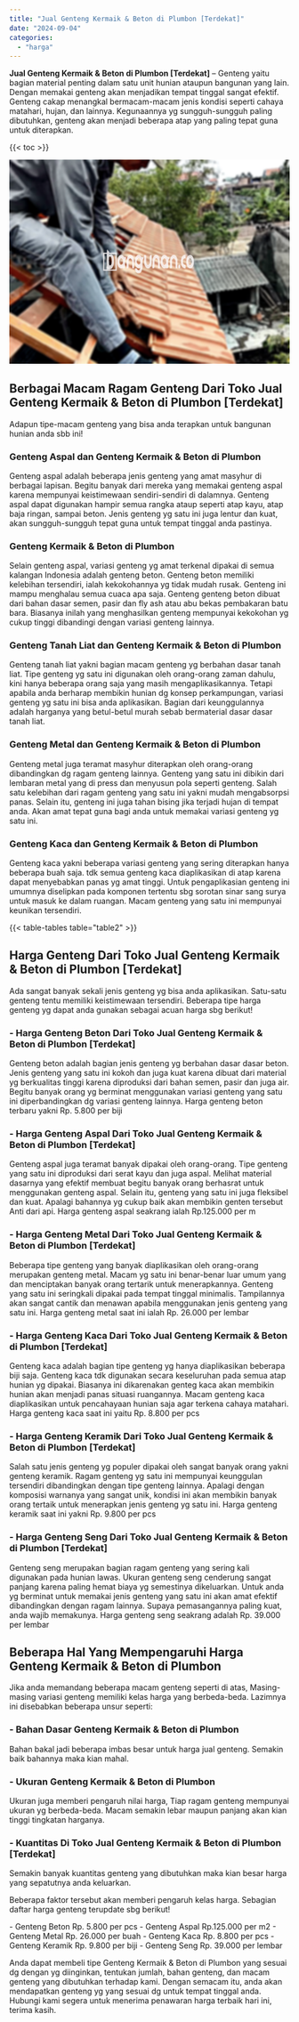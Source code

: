 ```yaml
---
title: "Jual Genteng Kermaik & Beton di Plumbon [Terdekat]"
date: "2024-09-04"
categories: 
  - "harga"
---
```


**Jual Genteng Kermaik & Beton di Plumbon \[Terdekat\]** – Genteng yaitu bagian material penting dalam satu unit hunian ataupun bangunan yang lain. Dengan memakai genteng akan menjadikan tempat tinggal sangat efektif. Genteng cakap menangkal bermacam-macam jenis kondisi seperti cahaya matahari, hujan, dan lainnya. Kegunaannya yg sungguh-sungguh paling dibutuhkan, genteng akan menjadi beberapa atap yang paling tepat guna untuk diterapkan.

{{< toc >}}

![Jual Genteng Kermaik & Beton di Plumbon [Terdekat]](/images/genteng-minimalis-murah15.png)

## Berbagai Macam Ragam Genteng Dari Toko Jual Genteng Kermaik & Beton di Plumbon \[Terdekat\]

Adapun tipe-macam genteng yang bisa anda terapkan untuk bangunan hunian anda sbb ini!

### Genteng Aspal dan Genteng Kermaik & Beton di Plumbon

Genteng aspal adalah beberapa jenis genteng yang amat masyhur di berbagai lapisan. Begitu banyak dari mereka yang memakai genteng aspal karena mempunyai keistimewaan sendiri-sendiri di dalamnya. Genteng aspal dapat digunakan hampir semua rangka ataup seperti atap kayu, atap baja ringan, sampai beton. Jenis genteng yg satu ini juga lentur dan kuat, akan sungguh-sungguh tepat guna untuk tempat tinggal anda pastinya.

### Genteng Kermaik & Beton di Plumbon

Selain genteng aspal, variasi genteng yg amat terkenal dipakai di semua kalangan Indonesia adalah genteng beton. Genteng beton memiliki kelebihan tersendiri, ialah kekokohannya yg tidak mudah rusak. Genteng ini mampu menghalau semua cuaca apa saja. Genteng genteng beton dibuat dari bahan dasar semen, pasir dan fly ash atau abu bekas pembakaran batu bara. Biasanya inilah yang menghasilkan genteng mempunyai kekokohan yg cukup tinggi dibandingi dengan variasi genteng lainnya.

### Genteng Tanah Liat dan Genteng Kermaik & Beton di Plumbon

Genteng tanah liat yakni bagian macam genteng yg berbahan dasar tanah liat. Tipe genteng yg satu ini digunakan oleh orang-orang zaman dahulu, kini hanya beberapa orang saja yang masih mengaplikasikannya. Tetapi apabila anda berharap membikin hunian dg konsep perkampungan, variasi genteng yg satu ini bisa anda aplikasikan. Bagian dari keunggulannya adalah harganya yang betul-betul murah sebab bermaterial dasar dasar tanah liat.

### Genteng Metal dan Genteng Kermaik & Beton di Plumbon

Genteng metal juga teramat masyhur diterapkan oleh orang-orang dibandingkan dg ragam genteng lainnya. Genteng yang satu ini dibikin dari lembaran metal yang di press dan menyusun pola seperti genteng. Salah satu kelebihan dari ragam genteng yang satu ini yakni mudah mengabsorpsi panas. Selain itu, genteng ini juga tahan bising jika terjadi hujan di tempat anda. Akan amat tepat guna bagi anda untuk memakai variasi genteng yg satu ini.

### Genteng Kaca dan Genteng Kermaik & Beton di Plumbon

Genteng kaca yakni beberapa variasi genteng yang sering diterapkan hanya beberapa buah saja. tdk semua genteng kaca diaplikasikan di atap karena dapat menyebabkan panas yg amat tinggi. Untuk pengaplikasian genteng ini umumnya diselipkan pada komponen tertentu sbg sorotan sinar sang surya untuk masuk ke dalam ruangan. Macam genteng yang satu ini mempunyai keunikan tersendiri.

{{< table-tables table="table2" >}}

## Harga Genteng Dari Toko Jual Genteng Kermaik & Beton di Plumbon \[Terdekat\]

Ada sangat banyak sekali jenis genteng yg bisa anda aplikasikan. Satu-satu genteng tentu memiliki keistimewaan tersendiri. Beberapa tipe harga genteng yg dapat anda gunakan sebagai acuan harga sbg berikut!

### \- Harga Genteng Beton Dari Toko Jual Genteng Kermaik & Beton di Plumbon \[Terdekat\]

Genteng beton adalah bagian jenis genteng yg berbahan dasar dasar beton. Jenis genteng yang satu ini kokoh dan juga kuat karena dibuat dari material yg berkualitas tinggi karena diproduksi dari bahan semen, pasir dan juga air. Begitu banyak orang yg berminat menggunakan variasi genteng yang satu ini diperbandingkan dg variasi genteng lainnya. Harga genteng beton terbaru yakni Rp. 5.800 per biji

### \- Harga Genteng Aspal Dari Toko Jual Genteng Kermaik & Beton di Plumbon \[Terdekat\]

Genteng aspal juga teramat banyak dipakai oleh orang-orang. Tipe genteng yang satu ini diproduksi dari serat kayu dan juga aspal. Melihat material dasarnya yang efektif membuat begitu banyak orang berhasrat untuk menggunakan genteng aspal. Selain itu, genteng yang satu ini juga fleksibel dan kuat. Apalagi bahannya yg cukup baik akan membikin genten tersebut Anti dari api. Harga genteng aspal seakrang ialah Rp.125.000 per m

### \- Harga Genteng Metal Dari Toko Jual Genteng Kermaik & Beton di Plumbon \[Terdekat\]

Beberapa tipe genteng yang banyak diaplikasikan oleh orang-orang merupakan genteng metal. Macam yg satu ini benar-benar luar umum yang dan menciptakan banyak orang tertarik untuk menerapkannya. Genteng yang satu ini seringkali dipakai pada tempat tinggal minimalis. Tampilannya akan sangat cantik dan menawan apabila menggunakan jenis genteng yang satu ini. Harga genteng metal saat ini ialah Rp. 26.000 per lembar

### \- Harga Genteng Kaca Dari Toko Jual Genteng Kermaik & Beton di Plumbon \[Terdekat\]

Genteng kaca adalah bagian tipe genteng yg hanya diaplikasikan beberapa biji saja. Genteng kaca tdk digunakan secara keseluruhan pada semua atap hunian yg dipakai. Biasanya ini dikarenakan genteg kaca akan membikin hunian akan menjadi panas situasi ruangannya. Macam genteng kaca diaplikasikan untuk pencahayaan hunian saja agar terkena cahaya matahari. Harga genteng kaca saat ini yaitu Rp. 8.800 per pcs

### \- Harga Genteng Keramik Dari Toko Jual Genteng Kermaik & Beton di Plumbon \[Terdekat\]

Salah satu jenis genteng yg populer dipakai oleh sangat banyak orang yakni genteng keramik. Ragam genteng yg satu ini mempunyai keunggulan tersendiri dibandingkan dengan tipe genteng lainnya. Apalagi dengan komposisi warnanya yang sangat unik, kondisi ini akan membikin banyak orang tertaik untuk menerapkan jenis genteng yg satu ini. Harga genteng keramik saat ini yakni Rp. 9.800 per pcs

### \- Harga Genteng Seng Dari Toko Jual Genteng Kermaik & Beton di Plumbon \[Terdekat\]

Genteng seng merupakan bagian ragam genteng yang sering kali digunakan pada hunian lawas. Ukuran genteng seng cenderung sangat panjang karena paling hemat biaya yg semestinya dikeluarkan. Untuk anda yg berminat untuk memakai jenis genteng yang satu ini akan amat efektif dibandingkan dengan ragam lainnya. Supaya pemasangannya paling kuat, anda wajib memakunya. Harga genteng seng seakrang adalah Rp. 39.000 per lembar

## Beberapa Hal Yang Mempengaruhi Harga Genteng Kermaik & Beton di Plumbon

Jika anda memandang beberapa macam genteng seperti di atas, Masing-masing variasi genteng memiliki kelas harga yang berbeda-beda. Lazimnya ini disebabkan beberapa unsur seperti:

### \- Bahan Dasar Genteng Kermaik & Beton di Plumbon

Bahan bakal jadi beberapa imbas besar untuk harga jual genteng. Semakin baik bahannya maka kian mahal.

### \- Ukuran Genteng Kermaik & Beton di Plumbon

Ukuran juga memberi pengaruh nilai harga, Tiap ragam genteng mempunyai ukuran yg berbeda-beda. Macam semakin lebar maupun panjang akan kian tinggi tingkatan harganya.

### \- Kuantitas Di Toko Jual Genteng Kermaik & Beton di Plumbon \[Terdekat\]

Semakin banyak kuantitas genteng yang dibutuhkan maka kian besar harga yang sepatutnya anda keluarkan.

Beberapa faktor tersebut akan memberi pengaruh kelas harga. Sebagian daftar harga genteng terupdate sbg berikut!

\- Genteng Beton Rp. 5.800 per pcs - Genteng Aspal Rp.125.000 per m2 - Genteng Metal Rp. 26.000 per buah - Genteng Kaca Rp. 8.800 per pcs - Genteng Keramik Rp. 9.800 per biji - Genteng Seng Rp. 39.000 per lembar

Anda dapat membeli tipe Genteng Kermaik & Beton di Plumbon yang sesuai dg dengan yg diinginkan, tentukan jumlah, bahan genteng, dan macam genteng yang dibutuhkan terhadap kami. Dengan semacam itu, anda akan mendapatkan genteng yg yang sesuai dg untuk tempat tinggal anda. Hubungi kami segera untuk menerima penawaran harga terbaik hari ini, terima kasih.

